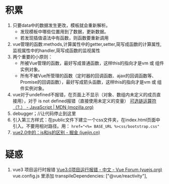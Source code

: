 # 积累
1. 只要data中的数据发生更改，模板就会重新解析。
    - 发现模板中哪些位置用到了数据，更新数据。
    - 若发现插值语法中有函数，则函数要重新调用
2. vue管理的函数:methods,计算属性中的getter,setter,简写成函数的计算属性,监视属性中的handler,简写成函数的监视属性
3. 两个重要的小原则：
    -  所被Vue管理的函数，最好写成普通函数，这样this的指向才是vm 或 组件实例对象。
    -  所有不被Vue所管理的函数（定时器的回调函数、ajax的回调函数等、Promise的回调函数），最好写成箭头函数，这样this的指向才是vm 或 组件实例对象。
4.  vue对于undefined不报错，在页面上不显示（对象、数组内未定义的成员直接用），对于 is not defined报错（直接使用未定义的变量） [可选链运算符（?.） - JavaScript | MDN (mozilla.org)](https://developer.mozilla.org/zh-CN/docs/Web/JavaScript/Reference/Operators/Optional_chaining)
5.  debugger；//让代码停止到这里
6. 引入第三方样式：在public文件下建立一个css文件夹，在index.html页面中引入。不要用相对路径。用：
	`href="<%= BASE_URL %>css/bootstrap.css"`
7. [vue2.0中的：is和is的区别 - 掘金 (juejin.cn)](https://juejin.cn/post/6844903703732813838?searchId=20230906153515B36AA95E0F42D7813A1D)

# 疑惑
1. vue3 项目运行时报错
[Vue3.0项目运行报错 - 中文 - Vue Forum (vuejs.org)](https://forum.vuejs.org/t/vue3-0/118576)
vue.config.js 里添加 transpileDependencies: ["@vue/reactivity"],








